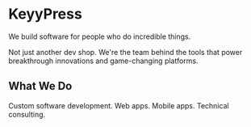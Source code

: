 # KeyyPress

We build software for people who do incredible things.

Not just another dev shop. We're the team behind the tools that power breakthrough innovations and game-changing platforms.

## What We Do

Custom software development. Web apps. Mobile apps. Technical consulting.
